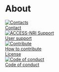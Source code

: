 # About

<div class="card-container">
    <a href="contact" class="vertical-card aspect-ratio1to1">
        <div class="card-image-container">
            <img src="/assets/contact_logo.png" alt="Contacts" class="img-contain white-background with-padding"></img>
        </div>
        <div class="card-text-container bold">Contact</div>
    </a>
    <a href="user_support" class="vertical-card aspect-ratio1to1">
        <div class="card-image-container">
            <img src="/assets/user_support_image.png" alt="ACCESS-NRI Support" class="img-contain white-background"></img>
        </div>
        <div class="card-text-container bold">User support</div>
    </a>
    <a href="contribute" class="vertical-card aspect-ratio1to1">
        <div class="card-image-container">
            <img src="/assets/contribute_image.png" alt="Contribute" class="img-cover white-background"></img>
        </div>
        <div class="card-text-container bold">How to contribute</div>
    </a>
    <a href="License" class="vertical-card aspect-ratio1to1">
        <div class="card-image-container" style="container-type:size;">
            <div class="icon-cc white-background" style="font-size: 85cqh; color: black; height: 100%; width: 100%; display: flex; justify-content: center; align-items: center; border-radius: 0.35rem;"></div>
        </div>
        <div class="card-text-container bold">License</div>
    </a>
    <a href="https://www.access-nri.org.au/community/access-nri-code-of-conduct/" target="_blank" class="vertical-card aspect-ratio1to1">
        <div class="card-image-container">
            <img src="/assets/code_of_conduct.jpeg" alt="Code of conduct" class="img-cover"></img>
        </div>
        <div class="card-text-container bold">Code of conduct</div>
    </a>
</div>